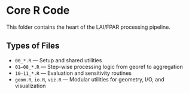 # Core R Code

This folder contains the heart of the LAI/FPAR processing pipeline.

## Types of Files

-   `00_*.R` — Setup and shared utilities
-   `01–08_*.R` — Step-wise processing logic from georef to aggregation
-   `10–11_*.R` — Evaluation and sensitivity routines
-   `geom.R`, `io.R`, `viz.R` — Modular utilities for geometry, I/O, and visualization
